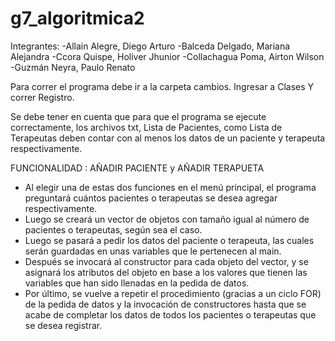 # g7_algoritmica2
Integrantes:
-Allain Alegre, Diego Arturo
-Balceda Delgado, Mariana Alejandra
-Ccora Quispe, Holiver Jhunior
-Collachagua Poma, Airton Wilson
-Guzmán Neyra, Paulo Renato 

 Para correr el programa debe ir a la carpeta cambios.
Ingresar a Clases
Y correr Registro.
 
Se debe tener en cuenta que para que el programa se ejecute correctamente, los archivos txt, Lista de Pacientes, como Lista de Terapeutas deben contar con al menos los datos de un paciente y terapeuta respectivamente.

FUNCIONALIDAD : AÑADIR PACIENTE y AÑADIR TERAPUETA
- Al elegir una de estas dos funciones en el menú principal, el programa preguntará cuántos pacientes o terapeutas se desea agregar respectivamente.
- Luego se creará un vector de objetos con tamaño igual al número de pacientes o terapeutas, según sea el caso.
- Luego se pasará a pedir los datos del paciente o terapeuta, las cuales serán guardadas en unas variables que le pertenecen al main.
- Después se invocará al constructor para cada objeto del vector, y se asignará los atributos del objeto en base a los valores que tienen las variables que han sido llenadas en la pedida de datos.
- Por último, se vuelve a repetir el procedimiento (gracias a un ciclo FOR) de la pedida de datos y la invocación de constructores hasta que se acabe de completar los datos de todos los pacientes o terapeutas que se desea registrar.
